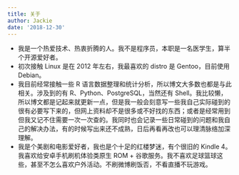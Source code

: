```yaml
---
title: 关于
author: Jackie
date: '2018-12-30'
---
```


- 我是一个热爱技术、热衷折腾的人。我不是程序员，本职是一名医学生，算半个开源爱好者。  
- 初次接触 Linux 是在 2012 年左右，我最喜欢的 distro 是 Gentoo，目前使用 Debian。  
- 我目前经常接触一些 R 语言数据整理和统计分析，所以博文大多数也都是与此相关。涉及到的有 R、Python、PostgreSQL，当然还有 Shell。我比较懒，所以博文都是记起来就更新一点，但是我一般会刻意写一些我自己实际碰到的很有必要写下来的，但网上资料却不是很多或不好找的东西；或者是经常用到但我又记不住需要一次一次查的。我同时也会记录一些日常碰到的问题和我自己的解决办法，有的时候写出来还不成熟，日后再看再改也可以理清脉络加深理解。  
- 我是个美剧和电影爱好者，我也是个十足的红楼梦迷，有个很旧的 Kindle 4。我喜欢给安卓手机刷机体验类原生 ROM + 谷歌服务。我不喜欢足球篮球这些，甚至不怎么喜欢户外活动。不刷微博刷饭否，不看直播不玩游戏。
